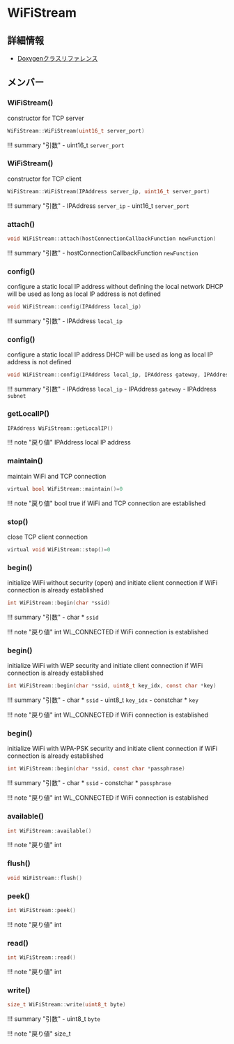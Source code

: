 # WiFiStream



## 詳細情報

- [Doxygenクラスリファレンス](https://lang-ship.com/reference/Arduino/1.8.9/class_wi_fi_stream.html)

## メンバー

### WiFiStream()


constructor for TCP server 
```c
WiFiStream::WiFiStream(uint16_t server_port)
```

!!! summary "引数"
	- uint16_t `server_port` 



### WiFiStream()


constructor for TCP client 
```c
WiFiStream::WiFiStream(IPAddress server_ip, uint16_t server_port)
```

!!! summary "引数"
	- IPAddress `server_ip` 
	- uint16_t `server_port` 



### attach()



```c
void WiFiStream::attach(hostConnectionCallbackFunction newFunction)
```

!!! summary "引数"
	- hostConnectionCallbackFunction `newFunction` 



### config()


configure a static local IP address without defining the local network DHCP will be used as long as local IP address is not defined 
```c
void WiFiStream::config(IPAddress local_ip)
```

!!! summary "引数"
	- IPAddress `local_ip` 



### config()


configure a static local IP address DHCP will be used as long as local IP address is not defined 
```c
void WiFiStream::config(IPAddress local_ip, IPAddress gateway, IPAddress subnet)
```

!!! summary "引数"
	- IPAddress `local_ip` 
	- IPAddress `gateway` 
	- IPAddress `subnet` 



### getLocalIP()




```c
IPAddress WiFiStream::getLocalIP()
```

!!! note "戻り値"
	IPAddress local IP address 



### maintain()


maintain WiFi and TCP connection 

```c
virtual bool WiFiStream::maintain()=0
```

!!! note "戻り値"
	bool true if WiFi and TCP connection are established 



### stop()


close TCP client connection 
```c
virtual void WiFiStream::stop()=0
```



### begin()


initialize WiFi without security (open) and initiate client connection if WiFi connection is already established 

```c
int WiFiStream::begin(char *ssid)
```

!!! summary "引数"
	- char * `ssid` 

!!! note "戻り値"
	int WL_CONNECTED if WiFi connection is established 



### begin()


initialize WiFi with WEP security and initiate client connection if WiFi connection is already established 

```c
int WiFiStream::begin(char *ssid, uint8_t key_idx, const char *key)
```

!!! summary "引数"
	- char * `ssid` 
	- uint8_t `key_idx` 
	- constchar * `key` 

!!! note "戻り値"
	int WL_CONNECTED if WiFi connection is established 



### begin()


initialize WiFi with WPA-PSK security and initiate client connection if WiFi connection is already established 

```c
int WiFiStream::begin(char *ssid, const char *passphrase)
```

!!! summary "引数"
	- char * `ssid` 
	- constchar * `passphrase` 

!!! note "戻り値"
	int WL_CONNECTED if WiFi connection is established 



### available()



```c
int WiFiStream::available()
```

!!! note "戻り値"
	int



### flush()



```c
void WiFiStream::flush()
```



### peek()



```c
int WiFiStream::peek()
```

!!! note "戻り値"
	int



### read()



```c
int WiFiStream::read()
```

!!! note "戻り値"
	int



### write()



```c
size_t WiFiStream::write(uint8_t byte)
```

!!! summary "引数"
	- uint8_t `byte` 

!!! note "戻り値"
	size_t



